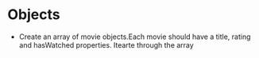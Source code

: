 # Objects
* Create an array of movie objects.Each movie should have a title, rating and hasWatched properties. Itearte through the array